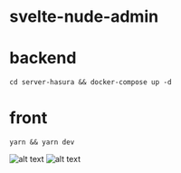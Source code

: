 # svelte-nude-admin


# backend
  ```
  cd server-hasura && docker-compose up -d

  ```

# front

```
yarn && yarn dev

```

![alt text](../static/../svelte-admin-numl/static/main.png)
![alt text](../static/../svelte-admin-numl/static/login.png)
